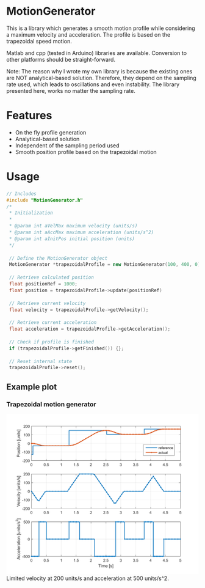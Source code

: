 # MotionGenerator
This is a library which generates a smooth motion profile while considering a maximum velocity and acceleration. The profile is based on the trapezoidal speed motion.

Matlab and cpp (tested in Arduino) libraries are available. Conversion to other platforms should be straight-forward.

Note: The reason why I wrote my own library is because the existing ones are NOT analytical-based solution. Therefore, they depend on the sampling rate used, which leads to oscillations and even instability. The library presented here, works no matter the sampling rate.

# Features
* On the fly profile generation
* Analytical-based solution
* Independent of the sampling period used
* Smooth position profile based on the trapezoidal motion

# Usage
```cpp
// Includes
#include "MotionGenerator.h"
/*
 * Initialization
 *
 * @param int aVelMax maximum velocity (units/s)
 * @param int aAccMax maximum acceleration (units/s^2)
 * @param int aInitPos initial position (units)
 */

 // Define the MotionGenerator object
 MotionGenerator *trapezoidalProfile = new MotionGenerator(100, 400, 0);

 // Retrieve calculated position
 float positionRef = 1000;
 float position = trapezoidalProfile->update(positionRef)

 // Retrieve current velocity
 float velocity = trapezoidalProfile->getVelocity();

 // Retrieve current acceleration
 float acceleration = trapezoidalProfile->getAcceleration();

 // Check if profile is finished
 if (trapezoidalProfile->getFinished()) {};

 // Reset internal state
 trapezoidalProfile->reset();
 ``` 
## Example plot
### Trapezoidal motion generator
![Simulation of a trapezoidal motion profile](https://github.com/AerDronix/MotionGenerator/blob/master/matlab/simPhoto.png)
Limited velocity at 200 units/s and acceleration at 500 units/s^2.
